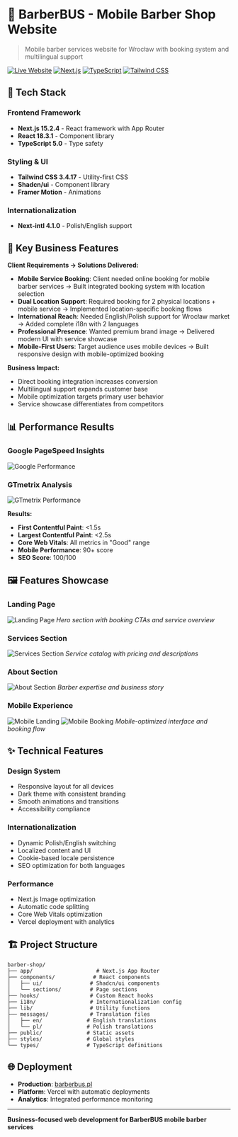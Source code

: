 # 💈 BarberBUS - Mobile Barber Shop Website

> Mobile barber services website for Wrocław with booking system and multilingual support

[![Live Website](https://img.shields.io/badge/🌐_Live_Site-barberbus.pl-blue?style=for-the-badge)](https://barberbus.pl)
[![Next.js](https://img.shields.io/badge/Next.js-15.2.4-black?style=for-the-badge&logo=next.js)](https://nextjs.org/)
[![TypeScript](https://img.shields.io/badge/TypeScript-5.0-blue?style=for-the-badge&logo=typescript)](https://www.typescriptlang.org/)
[![Tailwind CSS](https://img.shields.io/badge/Tailwind_CSS-3.4.17-38B2AC?style=for-the-badge&logo=tailwind-css)](https://tailwindcss.com/)

## 🚀 Tech Stack

### **Frontend Framework**
- **Next.js 15.2.4** - React framework with App Router
- **React 18.3.1** - Component library
- **TypeScript 5.0** - Type safety

### **Styling & UI**
- **Tailwind CSS 3.4.17** - Utility-first CSS
- **Shadcn/ui** - Component library
- **Framer Motion** - Animations

### **Internationalization**
- **Next-intl 4.1.0** - Polish/English support

## 🎯 Key Business Features

**Client Requirements → Solutions Delivered:**

- **Mobile Service Booking**: Client needed online booking for mobile barber services → Built integrated booking system with location selection
- **Dual Location Support**: Required booking for 2 physical locations + mobile service → Implemented location-specific booking flows
- **International Reach**: Needed English/Polish support for Wrocław market → Added complete i18n with 2 languages
- **Professional Presence**: Wanted premium brand image → Delivered modern UI with service showcase
- **Mobile-First Users**: Target audience uses mobile devices → Built responsive design with mobile-optimized booking

**Business Impact:**
- Direct booking integration increases conversion
- Multilingual support expands customer base
- Mobile optimization targets primary user behavior
- Service showcase differentiates from competitors

## 📊 Performance Results

### Google PageSpeed Insights
![Google Performance](public/readme/google.png)

### GTmetrix Analysis  
![GTmetrix Performance](public/readme/gtx.png)

**Results:**
- **First Contentful Paint**: <1.5s
- **Largest Contentful Paint**: <2.5s
- **Core Web Vitals**: All metrics in "Good" range
- **Mobile Performance**: 90+ score
- **SEO Score**: 100/100

## 🖼️ Features Showcase

### Landing Page
![Landing Page](./public/readme/landing.png)
*Hero section with booking CTAs and service overview*

### Services Section
![Services Section](./public/readme/ourservices.png)
*Service catalog with pricing and descriptions*

### About Section
![About Section](./public/readme/aboutme.png)
*Barber expertise and business story*

### Mobile Experience
![Mobile Landing](./public/readme/mobilelanding.PNG) ![Mobile Booking](./public/readme/mobilebookavisit.PNG)
*Mobile-optimized interface and booking flow*

## ✨ Technical Features

### **Design System**
- Responsive layout for all devices
- Dark theme with consistent branding
- Smooth animations and transitions
- Accessibility compliance

### **Internationalization** 
- Dynamic Polish/English switching
- Localized content and UI
- Cookie-based locale persistence
- SEO optimization for both languages

### **Performance**
- Next.js Image optimization
- Automatic code splitting
- Core Web Vitals optimization
- Vercel deployment with analytics

## 🏗️ Project Structure

```
barber-shop/
├── app/                    # Next.js App Router
├── components/            # React components
│   ├── ui/               # Shadcn/ui components
│   └── sections/         # Page sections
├── hooks/                # Custom React hooks
├── i18n/                 # Internationalization config
├── lib/                  # Utility functions
├── messages/             # Translation files
│   ├── en/              # English translations
│   └── pl/              # Polish translations
├── public/              # Static assets
├── styles/              # Global styles
└── types/               # TypeScript definitions
```

## 🌐 Deployment

- **Production**: [barberbus.pl](https://barberbus.pl)
- **Platform**: Vercel with automatic deployments
- **Analytics**: Integrated performance monitoring

---

**Business-focused web development for BarberBUS mobile barber services**
